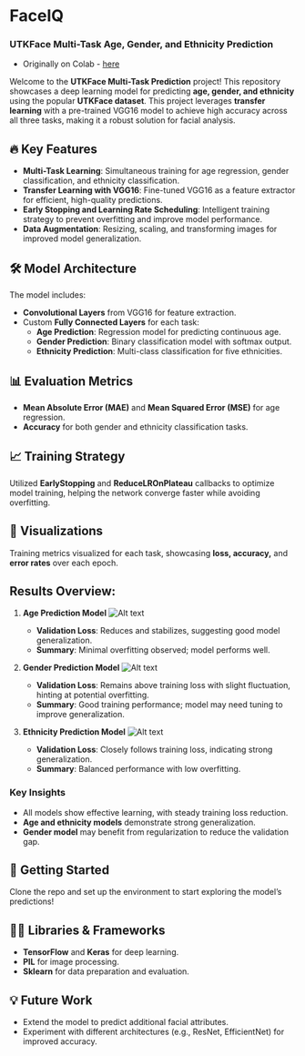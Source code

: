 # FaceIQ
### UTKFace Multi-Task Age, Gender, and Ethnicity Prediction
- Originally on Colab - [here](https://colab.research.google.com/drive/1NzYhNOmbY2KL3aRiWoM8A_G2J3-UJ9BQ?usp=sharing)


Welcome to the **UTKFace Multi-Task Prediction** project! This repository showcases a deep learning model for predicting **age, gender, and ethnicity** using the popular **UTKFace dataset**. This project leverages **transfer learning** with a pre-trained VGG16 model to achieve high accuracy across all three tasks, making it a robust solution for facial analysis.

## 🔥 Key Features
- **Multi-Task Learning**: Simultaneous training for age regression, gender classification, and ethnicity classification.
- **Transfer Learning with VGG16**: Fine-tuned VGG16 as a feature extractor for efficient, high-quality predictions.
- **Early Stopping and Learning Rate Scheduling**: Intelligent training strategy to prevent overfitting and improve model performance.
- **Data Augmentation**: Resizing, scaling, and transforming images for improved model generalization.

## 🛠️ Model Architecture
The model includes:
- **Convolutional Layers** from VGG16 for feature extraction.
- Custom **Fully Connected Layers** for each task:
  - **Age Prediction**: Regression model for predicting continuous age.
  - **Gender Prediction**: Binary classification model with softmax output.
  - **Ethnicity Prediction**: Multi-class classification for five ethnicities.

## 📊 Evaluation Metrics
- **Mean Absolute Error (MAE)** and **Mean Squared Error (MSE)** for age regression.
- **Accuracy** for both gender and ethnicity classification tasks.

## 📈 Training Strategy
Utilized **EarlyStopping** and **ReduceLROnPlateau** callbacks to optimize model training, helping the network converge faster while avoiding overfitting.

## 🎨 Visualizations
Training metrics visualized for each task, showcasing **loss, accuracy,** and **error rates** over each epoch.

## Results Overview:
1. **Age Prediction Model**
![Alt text](https://i.ibb.co/wz514B2/loss-age.png "loss for age")

   - **Validation Loss**: Reduces and stabilizes, suggesting good model generalization.
   - **Summary**: Minimal overfitting observed; model performs well.

2. **Gender Prediction Model**
   ![Alt text](https://i.ibb.co/JCNDjMV/loss-gender.png "loss for gender")

   - **Validation Loss**: Remains above training loss with slight fluctuation, hinting at potential overfitting.
   - **Summary**: Good training performance; model may need tuning to improve generalization.

3. **Ethnicity Prediction Model**
   ![Alt text](https://i.ibb.co/P4wcd0n/loss-ethnicity.png "loss for ethnicity")

   - **Validation Loss**: Closely follows training loss, indicating strong generalization.
   - **Summary**: Balanced performance with low overfitting.

### Key Insights
- All models show effective learning, with steady training loss reduction.
- **Age and ethnicity models** demonstrate strong generalization.
- **Gender model** may benefit from regularization to reduce the validation gap.

## 🚀 Getting Started
Clone the repo and set up the environment to start exploring the model’s predictions!

## 🧑‍💻 Libraries & Frameworks
- **TensorFlow** and **Keras** for deep learning.
- **PIL** for image processing.
- **Sklearn** for data preparation and evaluation.

## 💡 Future Work
- Extend the model to predict additional facial attributes.
- Experiment with different architectures (e.g., ResNet, EfficientNet) for improved accuracy.
